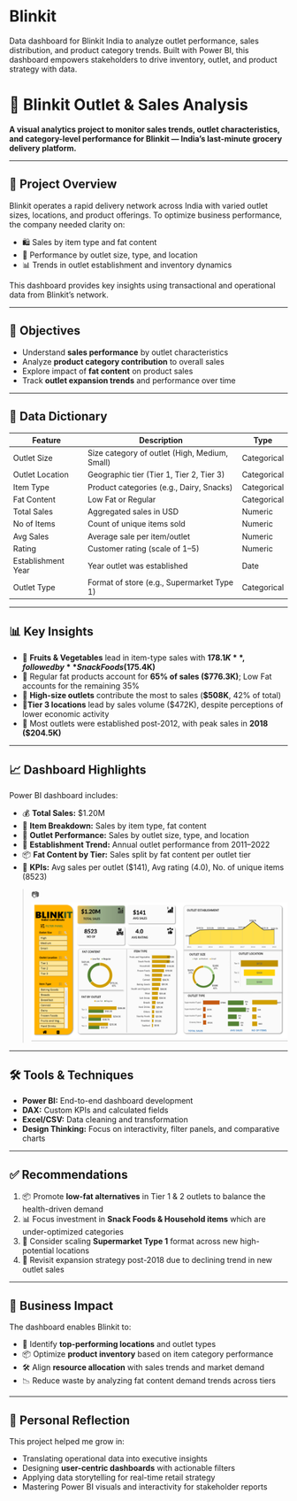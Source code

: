 # Blinkit
Data dashboard for Blinkit India to analyze outlet performance, sales distribution, and product category trends. Built with Power BI, this dashboard empowers stakeholders to drive inventory, outlet, and product strategy with data.


# 💼 Blinkit Outlet & Sales Analysis

**A visual analytics project to monitor sales trends, outlet characteristics, and category-level performance for Blinkit — India’s last-minute grocery delivery platform.**

---

## 🧭 Project Overview

Blinkit operates a rapid delivery network across India with varied outlet sizes, locations, and product offerings. To optimize business performance, the company needed clarity on:

- 🛍️ Sales by item type and fat content  
- 🏬 Performance by outlet size, type, and location  
- 📊 Trends in outlet establishment and inventory dynamics

This dashboard provides key insights using transactional and operational data from Blinkit’s network.

---

## 🎯 Objectives

- Understand **sales performance** by outlet characteristics  
- Analyze **product category contribution** to overall sales  
- Explore impact of **fat content** on product sales  
- Track **outlet expansion trends** and performance over time  

---

## 📘 Data Dictionary

| Feature           | Description                                     | Type        |
|-------------------|-------------------------------------------------|-------------|
| Outlet Size        | Size category of outlet (High, Medium, Small)   | Categorical |
| Outlet Location    | Geographic tier (Tier 1, Tier 2, Tier 3)        | Categorical |
| Item Type          | Product categories (e.g., Dairy, Snacks)        | Categorical |
| Fat Content        | Low Fat or Regular                              | Categorical |
| Total Sales        | Aggregated sales in USD                         | Numeric     |
| No of Items        | Count of unique items sold                      | Numeric     |
| Avg Sales          | Average sale per item/outlet                    | Numeric     |
| Rating             | Customer rating (scale of 1–5)                  | Numeric     |
| Establishment Year | Year outlet was established                     | Date        |
| Outlet Type        | Format of store (e.g., Supermarket Type 1)      | Categorical |

---

## 📊 Key Insights

- 🥇 **Fruits & Vegetables** lead in item-type sales with **$178.1K**, followed by **Snack Foods ($175.4K)**  
- 🧈 Regular fat products account for **65% of sales ($776.3K)**; Low Fat accounts for the remaining 35%  
- 🏬 **High-size outlets** contribute the most to sales (**$508K**, 42% of total)  
- 📍**Tier 3 locations** lead by sales volume ($472K), despite perceptions of lower economic activity  
- 🏢 Most outlets were established post-2012, with peak sales in **2018 ($204.5K)**

---

## 📈 Dashboard Highlights

Power BI dashboard includes:

- 💰 **Total Sales:** $1.20M  
- 🛒 **Item Breakdown:** Sales by item type, fat content  
- 🏪 **Outlet Performance:** Sales by outlet size, type, and location  
- 📆 **Establishment Trend:** Annual outlet performance from 2011–2022  
- 📦 **Fat Content by Tier:** Sales split by fat content per outlet tier  
- 📌 **KPIs:** Avg sales per outlet ($141), Avg rating (4.0), No. of unique items (8523)

> 📷 ![Dashboard](https://github.com/Oacquah31/Blinkit/blob/main/blinkit.png)

---

## 🛠 Tools & Techniques

- **Power BI:** End-to-end dashboard development  
- **DAX:** Custom KPIs and calculated fields  
- **Excel/CSV:** Data cleaning and transformation  
- **Design Thinking:** Focus on interactivity, filter panels, and comparative charts

---

## ✅ Recommendations

1. 📦 Promote **low-fat alternatives** in Tier 1 & 2 outlets to balance the health-driven demand  
2. 📊 Focus investment in **Snack Foods & Household items** which are under-optimized categories  
3. 🏬 Consider scaling **Supermarket Type 1** format across new high-potential locations  
4. 🧭 Revisit expansion strategy post-2018 due to declining trend in new outlet sales  

---

## 🚀 Business Impact

The dashboard enables Blinkit to:

- 📍 Identify **top-performing locations** and outlet types  
- 📦 Optimize **product inventory** based on item category performance  
- 🛠 Align **resource allocation** with sales trends and market demand  
- 📉 Reduce waste by analyzing fat content demand trends across tiers

---

## 🧠 Personal Reflection

This project helped me grow in:

- Translating operational data into executive insights  
- Designing **user-centric dashboards** with actionable filters  
- Applying data storytelling for real-time retail strategy  
- Mastering Power BI visuals and interactivity for stakeholder reports


